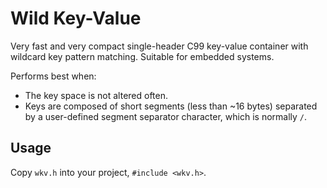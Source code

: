 # Wild Key-Value

Very fast and very compact single-header C99 key-value container with wildcard key pattern matching.
Suitable for embedded systems.

Performs best when:

- The key space is not altered often.
- Keys are composed of short segments (less than ~16 bytes) separated by a user-defined segment separator character, 
  which is normally `/`.

## Usage

Copy `wkv.h` into your project, `#include <wkv.h>`.
